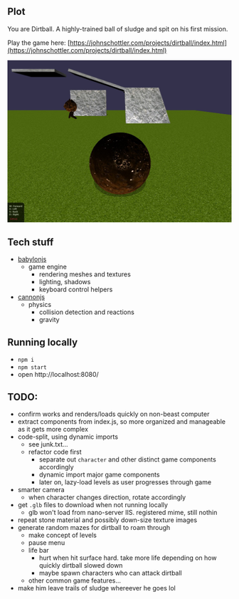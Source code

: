 ## Plot

You are Dirtball. A highly-trained ball of sludge and spit on his first mission.

Play the game here: [https://johnschottler.com/projects/dirtball/index.html](https://johnschottler.com/projects/dirtball/index.html)

![game-play](./gameplay.jpg)

## Tech stuff

- [babylonjs](https://www.babylonjs.com/)
    - game engine
        - rendering meshes and textures
        - lighting, shadows
        - keyboard control helpers
- [cannonjs](https://github.com/schteppe/cannon.js)
    - physics
        - collision detection and reactions
        - gravity

## Running locally

- `npm i`
- `npm start`
- open http://localhost:8080/


## TODO:

- confirm works and renders/loads quickly on non-beast computer
- extract components from index.js, so more organized and manageable as it gets more complex
- code-split, using dynamic imports
    - see junk.txt...
    - refactor code first
        - separate out `character` and other distinct game components accordingly
        - dynamic import major game components
        - later on, lazy-load levels as user progresses through game
- smarter camera
    - when character changes direction, rotate accordingly
- get `.glb` files to download when not running locally
    - glb won't load from nano-server IIS. registered mime, still nothin
- repeat stone material and possibly down-size texture images
- generate random mazes for dirtball to roam through
    - make concept of levels
    - pause menu
    - life bar
      - hurt when hit surface hard. take more life depending on how quickly dirtball slowed down
      - maybe spawn characters who can attack dirtball
    - other common game features...
- make him leave trails of sludge whereever he goes lol
